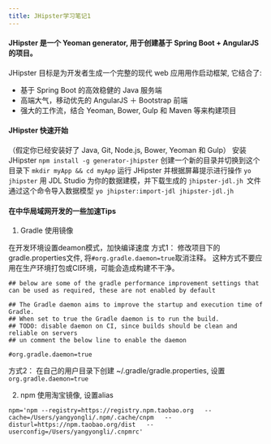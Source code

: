```yaml
---
title: JHipster学习笔记1
---
```


#### JHipster 是一个 Yeoman generator, 用于创建基于 Spring Boot + AngularJS 的项目。 
JHipster 目标是为开发者生成一个完整的现代 web 应用用作启动框架, 它结合了:
- 基于 Spring Boot 的高效稳健的 Java 服务端
- 高端大气，移动优先的 AngularJS ＋ Bootstrap 前端
- 强大的工作流，结合 Yeoman, Bower, Gulp 和 Maven 等来构建项目

#### JHipster 快速开始
（假定你已经安装好了 Java, Git, Node.js, Bower, Yeoman 和 Gulp）
安装 JHipster `npm install -g generator-jhipster`
创建一个新的目录并切换到这个目录下 `mkdir myApp && cd myApp`
运行 JHipster 并根据屏幕提示进行操作 `yo jhipster`
用 JDL Studio 为你的数据建模，并下载生成的 `jhipster-jdl.jh `文件
通过这个命令导入数据模型 `yo jhipster:import-jdl jhipster-jdl.jh`

#### 在中华局域网开发的一些加速Tips
1. Gradle
使用镜像

在开发环境设置deamon模式，加快编译速度
方式1： 修改项目下的gradle.properties文件, 将`#org.gradle.daemon=true`取消注释。
这种方式不要应用在生产环境打包或CI环境，可能会造成构建不干净。

```
## below are some of the gradle performance improvement settings that can be used as required, these are not enabled by default

## The Gradle daemon aims to improve the startup and execution time of Gradle.
## When set to true the Gradle daemon is to run the build.
## TODO: disable daemon on CI, since builds should be clean and reliable on servers
## un comment the below line to enable the daemon

#org.gradle.daemon=true
```
方式2： 在自己的用户目录下创建 ~/.gradle/gradle.properties, 设置`org.gradle.daemon=true`

2. npm
使用淘宝镜像, 设置alias
```
npm='npm --registry=https://registry.npm.taobao.org   --cache=/Users/yangyongli/.npm/.cache/cnpm   --disturl=https://npm.taobao.org/dist   --userconfig=/Users/yangyongli/.cnpmrc'
```




